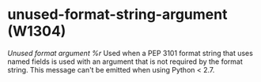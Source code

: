# unused-format-string-argument (W1304)
*Unused format argument %r* Used when a PEP 3101 format string that uses
named fields is used with an argument that is not required by the format
string. This message can't be emitted when using Python \< 2.7.
